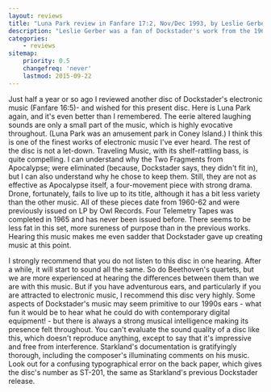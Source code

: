 ```yaml
---
layout: reviews
title: "Luna Park review in Fanfare 17:2, Nov/Dec 1993, by Leslie Gerber"
description: "Leslie Gerber was a fan of Dockstader's work from the 1960s"
categories:
    - reviews
sitemap:
    priority: 0.5
    changefreq: 'never'
    lastmod: 2015-09-22
---
```


Just half a year or so ago I reviewed another disc of Dockstader's electronic music (Fanfare 16:5)- and wished for this present disc. Here is Luna Park again, and it's even better than I remembered. The eerie altered laughing sounds are only a small part of the music, which is highly evocative throughout. (Luna Park was an amusement park in Coney Island.) I think this is one of the finest works of electronic music I've ever heard. The rest of the disc is not a let-down. Traveling Music, with its shelf-rattling bass, is quite compelling. I can understand why the Two Fragments from Apocalypse; were eliminated (because, Dockstader says, they didn't fit in), but I can also understand why he chose to keep them. Still, they are not as effective as Apocalypse itself, a four-movement piece with strong drama. Drone, fortunately, fails to live up to its title, although it has a bit less variety than the other music. All of these pieces date from 1960-62 and were previously issued on LP by Owl Records. Four Telemetry Tapes was completed in 1965 and has never been issued before. There seems to be less fat in this set, more sureness of purpose than in the previous works. Hearing this music makes me even sadder that Dockstader gave up creating music at this point.

I strongly recommend that you do not listen to this disc in one hearing. After a while, it will start to sound all the same. So do Beethoven's quartets, but we are more experienced at hearing the differences between them than we are with this music. But if you have adventurous ears, and particularly if you are attracted to electronic music, I recommend this disc very highly. Some aspects of Dockstader's music may seem primitive to our 1990s ears - what fun it would be to hear what he could do with contemporary digital equipment! - but there is always a strong musical intelligence making its presence felt throughout. You can't evaluate the sound quality of a disc like this, which doesn't reproduce anything, except to say that it's impressive and free from interference. Starkland's documentation is gratifyingly thorough, including the composer's illuminating comments on his music. Look out for a confusing typographical error on the back paper, which gives the disc's number as ST-201, the same as Starkland's previous Dockstader release.

